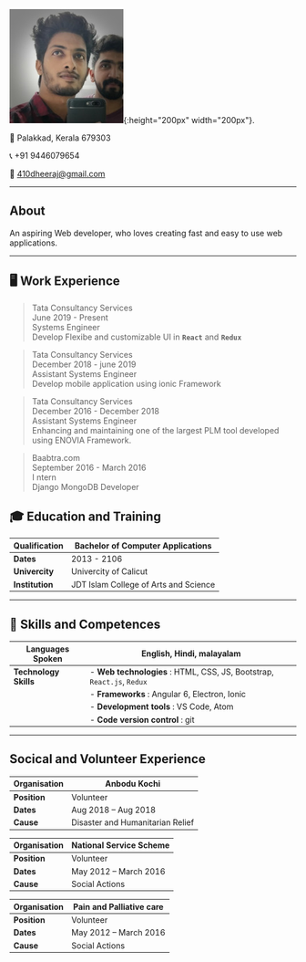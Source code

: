 ![Me](0.jpeg){:height="200px" width="200px"}.

🏡 Palakkad, Kerala 679303

📞 +91 9446079654

📧 410dheeraj@gmail.com

---

## About

An aspiring Web developer, who loves creating fast and easy to use web applications.

---

## 🖥 Work Experience

> Tata Consultancy Services <br>
> June 2019 - Present <br>
> Systems Engineer <br>
> Develop Flexibe and customizable UI in **`React`** and **`Redux`**

> Tata Consultancy Services <br>
> December 2018 - june 2019 <br>
> Assistant Systems Engineer <br>
> Develop mobile application using ionic Framework

> Tata Consultancy Services <br>
> December 2016 - December 2018 <br>
> Assistant Systems Engineer <br>
> Enhancing and maintaining one of the largest PLM tool developed using ENOVIA Framework.

> Baabtra.com <br>
> September 2016 - March 2016 <br> I
> ntern <br>
> Django MongoDB Developer

## 🎓 Education and Training

| **Qualification** | Bachelor of Computer Applications     |
| ----------------- | ------------------------------------- |
| **Dates**         | 2013 - 2106                           |
| **Univercity**    | Univercity of Calicut                 |
| **Institution**   | JDT Islam College of Arts and Science |

---

## 🤸 Skills and Competences

| **Languages Spoken**  | English, Hindi, malayalam                                              |
| --------------------- | ---------------------------------------------------------------------- |
| **Technology Skills** | - **Web technologies** : HTML, CSS, JS, Bootstrap, `React.js`, `Redux` |
|                       | - **Frameworks** : Angular 6, Electron, Ionic                          |
|                       | - **Development tools** : VS Code, Atom                                |
|                       | - **Code version control** : git                                       |

---

## Socical and Volunteer Experience

| **Organisation** | Anbodu Kochi                     |
| ---------------- | -------------------------------- |
| **Position**     | Volunteer                        |
| **Dates**        | Aug 2018 – Aug 2018              |
| **Cause**        | Disaster and Humanitarian Relief |

| **Organisation** | National Service Scheme |
| ---------------- | ----------------------- |
| **Position**     | Volunteer               |
| **Dates**        | May 2012 – March 2016   |
| **Cause**        | Social Actions          |

| **Organisation** | Pain and Palliative care |
| ---------------- | ------------------------ |
| **Position**     | Volunteer                |
| **Dates**        | May 2012 – March 2016    |
| **Cause**        | Social Actions           |
